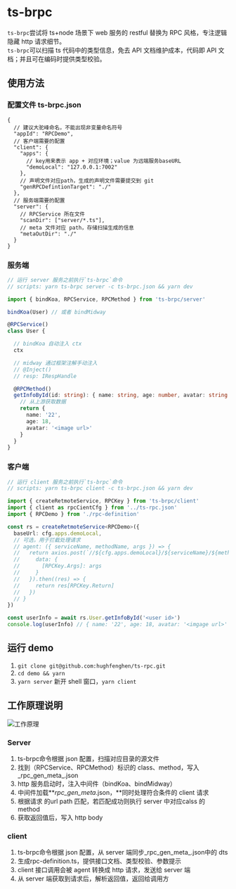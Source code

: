 # ts-brpc

`ts-brpc`尝试将 ts+node 场景下 web 服务的 restful 替换为 RPC 风格，专注逻辑隐藏 http 请求细节。  
`ts-brpc`可以扫描 ts 代码中的类型信息，免去 API 文档维护成本，代码即 API 文档；并且可在编码时提供类型校验。  

## 使用方法

### 配置文件 ts-brpc.json
```json5
{
  // 建议大驼峰命名，不能出现非变量命名符号
  "appId": "RPCDemo",
  // 客户端需要的配置
  "client": {
    "apps": {
      // key用来表示 app + 对应环境；value 为远端服务baseURL
      "demoLocal": "127.0.0.1:7002"
    },
    // 声明文件对应path，生成的声明文件需要提交到 git
    "genRPCDefintionTarget": "./"
  },
  // 服务端需要的配置
  "server": {
    // RPCService 所在文件
    "scanDir": ["server/*.ts"],
    // meta 文件对应 path，存储扫描生成的信息
    "metaOutDir": "./"
  }
}
```

### 服务端
```ts
// 运行 server 服务之前执行`ts-brpc`命令
// scripts: yarn ts-brpc server -c ts-brpc.json && yarn dev

import { bindKoa, RPCService, RPCMethod } from 'ts-brpc/server'

bindKoa(User) // 或者 bindMidway

@RPCService()
class User {

  // bindKoa 自动注入 ctx
  ctx

  // midway 通过框架注解手动注入
  // @Inject()
  // resp: IRespHandle

  @RPCMethod()
  getInfoById(id: string): { name: string, age: number, avatar: string } {
    // 从上游获取数据
    return {
      name: '22',
      age: 18,
      avatar: '<image url>'
    }
  }
}
```

### 客户端
```ts
// 运行 client 服务之前执行`ts-brpc`命令
// scripts: yarn ts-brpc client -c ts-brpc.json && yarn dev

import { createRetmoteService, RPCKey } from 'ts-brpc/client'
import { client as rpcCientCfg } from '../ts-rpc.json'
import { RPCDemo } from './rpc-definition'

const rs = createRetmoteService<RPCDemo>({
  baseUrl: cfg.apps.demoLocal,
  // 可选，用于拦截处理请求
  // agent: ({ serviceName, methodName, args }) => {
  //   return axios.post(`//${cfg.apps.demoLocal}/${serviceName}/${methodName}`, {
  //     data: {
  //       [RPCKey.Args]: args
  //     }
  //   }).then((res) => {
  //     return res[RPCKey.Return]      
  //   })
  // }
})

const userInfo = await rs.User.getInfoById('<user id>')
console.log(userInfo) // { name: '22', age: 18, avatar: '<imgage url>' }
```

## 运行 demo
1. `git clone git@github.com:hughfenghen/ts-rpc.git`  
2. `cd demo && yarn`  
3. `yarn server` 新开 shell 窗口，`yarn client`  

## 工作原理说明

![工作原理](https://raw.githubusercontent.com/hughfenghen/ts-rpc/master/rpc-desc.png)  

### Server

1. ts-brpc命令根据 json 配置，扫描对应目录的源文件  
2. 找到（RPCService、RPCMethod）标识的 class、method，写入_rpc_gen_meta_.json  
3. http 服务启动时，注入中间件（bindKoa、bindMidway）  
4. 中间件加载**_rpc_gen_meta_.json，**同时处理符合条件的 client 请求  
5. 根据请求 的url path 匹配，若匹配成功则执行 server 中对应calss 的 method  
6. 获取返回值后，写入 http body

### client

1. ts-brpc命令根据 json 配置，从 server 端同步_rpc_gen_meta_.json中的 dts  
2. 生成rpc-definition.ts，提供接口文档、类型校验、参数提示  
3. client 接口调用会被 agent 转换成 http 请求，发送给 server 端  
4. 从 server 端获取到请求后，解析返回值，返回给调用方  